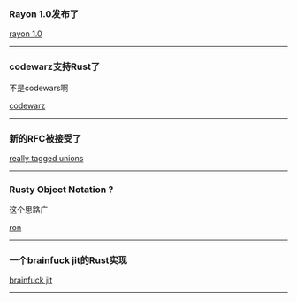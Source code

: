 ###  Rayon 1.0发布了

[rayon 1.0](https://crates.io/crates/rayon)

---

### codewarz支持Rust了

不是codewars啊

[codewarz ](https://codewarz.ninja/)

---

### 新的RFC被接受了

[really tagged unions](https://github.com/rust-lang/rfcs/blob/master/text/2195-really-tagged-unions.md)

---

### Rusty Object Notation ?

这个思路广

[ron](https://github.com/ron-rs/ron)

---

### 一个brainfuck jit的Rust实现

[brainfuck jit](https://github.com/Mrowqa/brainfuck-jit/)


---
